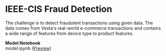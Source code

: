 # IEEE-CIS Fraud Detection

The challenge is to detect fraudulent transactions using given data. The data comes from Vesta's real-world e-commerce transactions and contains a wide range of features from device type to product features.

**Model Notebook**  
model.ipynb ([Preview](https://nbviewer.jupyter.org/github/echo-shaurya/fraud-detection/blob/master/model.ipynb))

